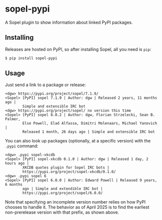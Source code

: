 # sopel-pypi

A Sopel plugin to show information about linked PyPI packages.

## Installing

Releases are hosted on PyPI, so after installing Sopel, all you need is `pip`:

```bash
$ pip install sopel-pypi
```

## Usage

Just send a link to a package or release:

```irclog
<dgw> https://pypi.org/project/sopel/7.1.9/
<Sopel> [PyPI] sopel 7.1.9 | Author: dgw | Released 2 years, 11 months ago |
        Simple and extensible IRC bot
<dgw> https://pypi.org/project/sopel/ no version this time
<Sopel> [PyPI] sopel 8.0.2 | Author: dgw, Florian Strzelecki, Sean B. Palmer,
        Else Powell, Elad Alfassa, Dimitri Molenaars, Michael Yanovich |
        Released 1 month, 26 days ago | Simple and extensible IRC bot
```

You can also look up packages (optionally, at a specific version) with the
`.pypi` command:

```irclog
<dgw> .pypi sopel-xkcdb
<Sopel> [PyPI] sopel-xkcdb 0.1.0 | Author: dgw | Released 1 day, 2 hours ago |
        XKCDB quotes plugin for Sopel IRC bots |
        https://pypi.org/project/sopel-xkcdb/0.1.0/
<dgw> .pypi sopel 6
<Sopel> [PyPI] sopel 6.0.0 | Author: Edward Powell | Released 9 years, 6 months
        ago | Simple and extendible IRC bot |
        https://pypi.org/project/sopel/6.0.0/
```

Note that specifying an incomplete version number relies on how PyPI chooses to
handle it. The behavior as of April 2025 is to find the earliest non-prerelease
version with that prefix, as shown above.
